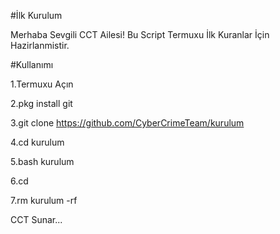 #İlk Kurulum

Merhaba Sevgili CCT Ailesi! 
Bu Script Termuxu İlk Kuranlar İçin Hazirlanmistir.

#Kullanımı

1.Termuxu Açın

2.pkg install git

3.git clone https://github.com/CyberCrimeTeam/kurulum

4.cd kurulum

5.bash kurulum

6.cd

7.rm kurulum -rf

CCT Sunar...
